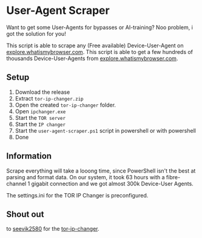 # User-Agent Scraper

Want to get some User-Agents for bypasses or AI-training? Noo problem, i got the solution for you!

This script is able to scrape any (Free available) Device-User-Agent on [explore.whatismybrowser.com](https://explore.whatismybrowser.com/). This script is able to get a few hundreds of thousands Device-User-Agents from [explore.whatismybrowser.com](https://explore.whatismybrowser.com/).

## Setup

1. Download the release
2. Extract ```tor-ip-changer.zip```
3. Open the created ```tor-ip-changer``` folder.
4. Open ```ipchanger.exe```
5. Start the ```TOR server```
6. Start the ```IP changer```
7. Start the ```user-agent-scraper.ps1``` script in powershell or with powershell
8. Done

## Information

Scrape everything will take a looong time, since PowerShell isn't the best at parsing and format data. On our system, it took 63 hours with a fibre-channel 1 gigabit connection and we got almost 300k Device-User Agents.

The settings.ini for the TOR IP Changer is preconfigured.

## Shout out

to [seevik2580](https://github.com/seevik2580) for the [tor-ip-changer](https://github.com/seevik2580/tor-ip-changer).
